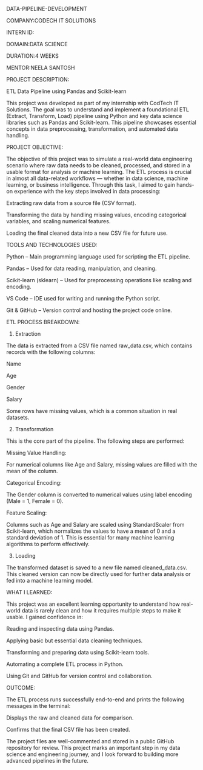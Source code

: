 DATA-PIPELINE-DEVELOPMENT

COMPANY:CODECH IT SOLUTIONS

INTERN ID:

DOMAIN:DATA SCIENCE

DURATION:4 WEEKS

MENTOR:NEELA SANTOSH

PROJECT DESCRIPTION:

ETL Data Pipeline using Pandas and Scikit-learn

This project was developed as part of my internship with CodTech IT Solutions. The goal was to understand and implement a foundational ETL (Extract, Transform, Load) pipeline using Python and key data science libraries such as Pandas and Scikit-learn. This pipeline showcases essential concepts in data preprocessing, transformation, and automated data handling.

PROJECT OBJECTIVE:

The objective of this project was to simulate a real-world data engineering scenario where raw data needs to be cleaned, processed, and stored in a usable format for analysis or machine learning. The ETL process is crucial in almost all data-related workflows — whether in data science, machine learning, or business intelligence. Through this task, I aimed to gain hands-on experience with the key steps involved in data processing:

Extracting raw data from a source file (CSV format).

Transforming the data by handling missing values, encoding categorical variables, and scaling numerical features.

Loading the final cleaned data into a new CSV file for future use.

TOOLS AND TECHNOLOGIES USED:

Python – Main programming language used for scripting the ETL pipeline.

Pandas – Used for data reading, manipulation, and cleaning.

Scikit-learn (sklearn) – Used for preprocessing operations like scaling and encoding.

VS Code – IDE used for writing and running the Python script.

Git & GitHub – Version control and hosting the project code online.

ETL PROCESS BREAKDOWN:
1. Extraction

The data is extracted from a CSV file named raw_data.csv, which contains records with the following columns:

Name

Age

Gender

Salary

Some rows have missing values, which is a common situation in real datasets.

2. Transformation

This is the core part of the pipeline. The following steps are performed:

Missing Value Handling:

For numerical columns like Age and Salary, missing values are filled with the mean of the column.

Categorical Encoding:

The Gender column is converted to numerical values using label encoding (Male = 1, Female = 0).

Feature Scaling:

Columns such as Age and Salary are scaled using StandardScaler from Scikit-learn, which normalizes the values to have a mean of 0 and a standard deviation of 1. This is essential for many machine learning algorithms to perform effectively.

3. Loading

The transformed dataset is saved to a new file named cleaned_data.csv. This cleaned version can now be directly used for further data analysis or fed into a machine learning model.

WHAT I LEARNED:

This project was an excellent learning opportunity to understand how real-world data is rarely clean and how it requires multiple steps to make it usable. I gained confidence in:

Reading and inspecting data using Pandas.

Applying basic but essential data cleaning techniques.

Transforming and preparing data using Scikit-learn tools.

Automating a complete ETL process in Python.

Using Git and GitHub for version control and collaboration.

OUTCOME:

The ETL process runs successfully end-to-end and prints the following messages in the terminal:

Displays the raw and cleaned data for comparison.

Confirms that the final CSV file has been created.

The project files are well-commented and stored in a public GitHub repository for review. This project marks an important step in my data science and engineering journey, and I look forward to building more advanced pipelines in the future.

